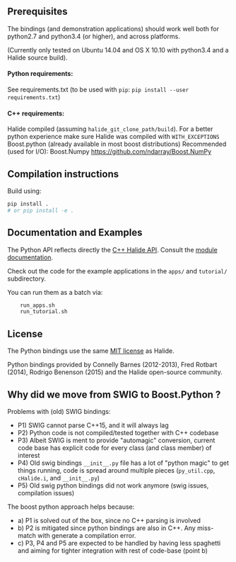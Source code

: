 
## Prerequisites ##


The bindings (and demonstration applications) should work well both for python2.7 and python3.4 (or higher),
and across platforms.

(Currently only tested on Ubuntu 14.04 and OS X 10.10 with python3.4 and a Halide source build).

#### Python requirements:
 See requirements.txt (to be used with `pip`: `pip install --user requirements.txt`)

#### C++ requirements:
 Halide compiled (assuming `halide_git_clone_path/build`).
 For a better python experience make sure Halide was compiled with `WITH_EXCEPTIONS`
 Boost.python (already available in most boost distributions)
 Recommended (used for I/O): Boost.Numpy https://github.com/ndarray/Boost.NumPy

## Compilation instructions ##

Build using:

```bash
pip install .
# or pip install -e .
```

## Documentation and Examples ##

The Python API reflects directly the [C++ Halide API](http://halide-lang.org/docs).
Consult the [module documentation](http://googledrive.com/host/0B6LzqcYZJN2cfnZKZno2MmI2TDFsWkh0M3pUOHNnaUdkV2l2dmR2eDlnV2JmeF9NeEI0cTA).

Check out the code for the example applications in the `apps/` and `tutorial/` subdirectory.

You can run them as a batch via:
```bash
    run_apps.sh
    run_tutorial.sh
```


## License ##

The Python bindings use the same [MIT license](https://github.com/halide/Halide/blob/master/LICENSE.txt) as Halide.

Python bindings provided by Connelly Barnes (2012-2013), Fred Rotbart (2014), Rodrigo Benenson (2015)
and the Halide open-source community.

## Why did we move from SWIG to Boost.Python ? ##

Problems with (old) SWIG bindings:

- P1) SWIG cannot parse C++15, and it will always lag
- P2) Python code is not compiled/tested together with C++ codebase
- P3) Albeit SWIG is ment to provide "automagic" conversion, current code base has explicit code for every class (and class member) of interest
- P4) Old swig bindings `__init__.py` file has a lot of "python magic" to get things running, code is spread around multiple pieces (`py_util.cpp`, `cHalide.i`, and `__init__.py`)
- P5) Old swig python bindings did not work anymore (swig issues, compilation issues)

The boost python approach helps because:
- a) P1 is solved out of the box, since no C++ parsing is involved
- b) P2 is mitigated since python bindings are also in C++. Any miss-match with generate a compilation error.
- c) P3, P4 and P5 are expected to be handled by having less spaghetti and aiming for tighter integration with rest of code-base (point b)


